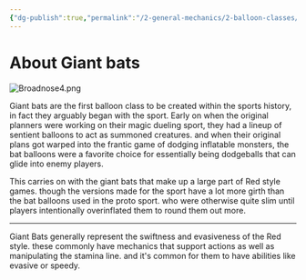 ```yaml
---
{"dg-publish":true,"permalink":"/2-general-mechanics/2-balloon-classes/1-about-giant-bats/"}
---
```


# About Giant bats

![Broadnose4.png](/img/user/Images/Broadnose4.png)

Giant bats are the first balloon class to be created within the sports history, in fact they arguably began with the sport. Early on when the original planners were working on their magic dueling sport, they had a lineup of sentient balloons to act as summoned creatures. and when their original plans got warped into the frantic game of dodging inflatable monsters, the bat balloons were a favorite choice for essentially being dodgeballs that can glide into enemy players.

This carries on with the giant bats that make up a large part of Red style games. though the versions made for the sport have a lot more girth than the bat balloons used in the proto sport. who were otherwise quite slim until players intentionally overinflated them to round them out more.

---

Giant Bats generally represent the swiftness and evasiveness of the Red style. these commonly have mechanics that support actions as well as manipulating the stamina line. and it's common for them to have abilities like evasive or speedy.